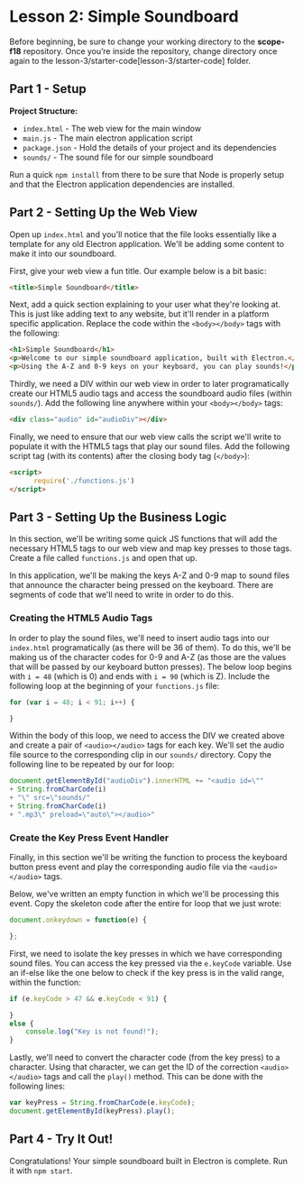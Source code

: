 # Lesson 2:  Simple Soundboard

Before beginning, be sure to change your working directory to the **scope-f18** repository.  Once you’re inside the repository, change directory once again to the lesson-3/starter-code[lesson-3/starter-code] folder.

## Part 1 - Setup
**Project Structure:**
* `index.html` - The web view for the main window
* `main.js` - The main electron application script
* `package.json` - Hold the details of your project and its dependencies
* `sounds/` - The sound file for our simple soundboard

Run a quick `npm install` from there to be sure that Node is properly setup and that the Electron application dependencies are installed.

## Part 2 - Setting Up the Web View
Open up `index.html` and you'll notice that the file looks essentially like a template for any old Electron application.  We'll be adding some content to make it into our soundboard.

First, give your web view a fun title.  Our example below is a bit basic:

```HTML
<title>Simple Soundboard</title>
```

Next, add a quick section explaining to your user what they're looking at.  This is just like adding text to any website, but it'll render in a platform specific application.  Replace the code within the `<body></body>` tags with the following:

```HTML
<h1>Simple Soundboard</h1>
<p>Welcome to our simple soundboard application, built with Electron.</p>
<p>Using the A-Z and 0-9 keys on your keyboard, you can play sounds!</p>
```

Thirdly, we need a DIV within our web view in order to later programatically create our HTML5 audio tags and access the soundboard audio files (within `sounds/`).  Add the following line anywhere within your `<body></body>` tags:

```HTML
<div class="audio" id="audioDiv"></div>
```

Finally, we need to ensure that our web view calls the script we'll write to populate it with the HTML5 tags that play our sound files.  Add the following script tag (with its contents) after the closing body tag (`</body>`):

```HTML
<script>
      require('./functions.js')
</script>
```

## Part 3 - Setting Up the Business Logic
In this section, we'll be writing some quick JS functions that will add the necessary HTML5 tags to our web view and map key presses to those tags.  Create a file called `functions.js` and open that up.

In this application, we'll be making the keys A-Z and 0-9 map to sound files that announce the character being pressed on the keyboard.  There are segments of code that we'll need to write in order to do this.

### Creating the HTML5 Audio Tags
In order to play the sound files, we'll need to insert audio tags into our `index.html` programatically (as there will be 36 of them).  To do this, we'll be making us of the character codes for 0-9 and A-Z (as those are the values that will be passed by our keyboard button presses).  The below loop begins with `i = 48` (which is 0) and ends with `i = 90` (which is Z).  Include the following loop at the beginning of your `functions.js` file:

```js
for (var i = 48; i < 91; i++) {

}
```

Within the body of this loop, we need to access the DIV we created above and create a pair of `<audio></audio>` tags for each key.  We'll set the audio file source to the corresponding clip in our `sounds/` directory.  Copy the following line to be repeated by our for loop:


```js
document.getElementById("audioDiv").innerHTML += "<audio id=\""
+ String.fromCharCode(i)
+ "\" src=\"sounds/"
+ String.fromCharCode(i)
+ ".mp3\" preload=\"auto\"></audio>"
```

### Create the Key Press Event Handler
Finally, in this section we'll be writing the function to process the keyboard button press event and play the corresponding audio file via the `<audio></audio>` tags.

Below, we've written an empty function in which we'll be processing this event.  Copy the skeleton code after the entire for loop that we just wrote:

```js
document.onkeydown = function(e) {

};
```

First, we need to isolate the key presses in which we have corresponding sound files.  You can access the key pressed via the `e.keyCode` variable.  Use an if-else like the one below to check if the key press is in the valid range, within the function:

```js
if (e.keyCode > 47 && e.keyCode < 91) {

}
else {
    console.log("Key is not found!");
}
```

Lastly, we'll need to convert the character code (from the key press) to a character.  Using that character, we can get the ID of the correction `<audio></audio>` tags and call the `play()` method.  This can be done with the following lines:

```js
var keyPress = String.fromCharCode(e.keyCode);
document.getElementById(keyPress).play();
```

## Part 4 - Try It Out!

Congratulations!  Your simple soundboard built in Electron is complete.  Run it with `npm start`.